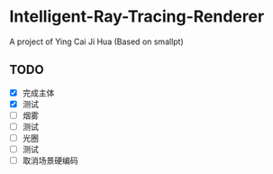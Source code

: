 # Intelligent-Ray-Tracing-Renderer
A project of Ying Cai Ji Hua (Based on smallpt)



## TODO

- [x] 完成主体
- [x] 测试
- [ ] 烟雾
- [ ] 测试
- [ ] 光圈
- [ ] 测试
- [ ] 取消场景硬编码
